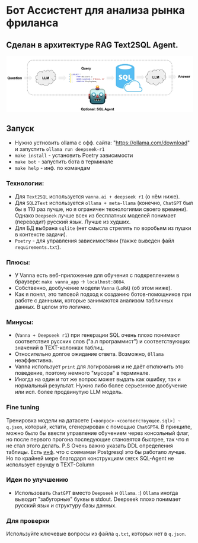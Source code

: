 # Бот Ассистент для анализа рынка фриланса
## Сделан в архитектуре RAG Text2SQL Agent.
![alt text](image.png)
## Запуск
- Нужно устновить ollama с офф. сайта: "https://ollama.com/download" и запустить `ollama run deepseek-r1`
- `make install` - установить Poetry зависимости
- `make bot` - запустить бота в терминале
- `make help` - инф. по командам

### Технологии:
- Для `Text2SQL` используется `vanna.ai + deepseek r1` (о нём ниже).
- Для `SQL2Text` используется `ollama + meta-llama` (конечно, `ChatGPT` был бы в 110 раз лучше, но я ограничен технологиями своего времени). Однако `Deepseek` лучше всех из бесплатных моделей понимает (переводит) русский язык. Лучше из худших.
- Для БД выбрана `sqlite` (нет смысла стрелять по воробьям из пушки в контексте задачи).
- `Poetry` - для управления зависимостями (также выведен файл `requirements.txt`).

### Плюсы:
- У Vanna есть веб-приложение для обучения с подкреплением в браузере: `make vanna_app` -> `localhost:8084`.
- Собственно, дообучение модели `Vanna` (`LoRA`) (об этом ниже).
- Как я понял, это типовой подход к созданию ботов-помощников при работе с данными, которые занимаются анализом табличных данных. В целом это логично.

### Минусы:
- (`Vanna + Deepseek r1`) при генерации SQL очень плохо понимают соответствия русских слов ("а.л программист") и соответствующих значений в TEXT-колонках таблиц.
- Относительно долгое ожидание ответа. Возможно, `Ollama` неэффективна.
- Vanna использует `print` для логирования и не даёт отключить это поведение, поэтому немного "мусора" в терминале.
- Иногда на один и тот же вопрос может выдать как ошибку, так и нормальный результат. Нужно либо более серьезнное дообучение или исп. более продвинутую LLM модель.  

### Fine tuning
Тренировка модели на датасете `[<вопрос>-<соответствующее.sql>] ~ q.json`, который, кстати, сгенерирован с помощью `ChatGPT4`. В принципе, можно было бы ввести управление обучением через консольный флаг, но после первого прогона последующие становятся быстрее, так что я не стал этого делать.
P.S
Очень важно указать DDL определения таблицы. Есть [инф](https://arxiv-org.translate.goog/html/2408.04691v2?_x_tr_sl=en&_x_tr_tl=ru&_x_tr_hl=ru&_x_tr_pto=wapp). что с схемамаи Postgresql это бы работало лучше. Но по крайней мере благодаря конструкциям `CHECK` SQL-Agent не использует ерунду в TEXT-Column
### Идеи по улучшению
- Использовать `ChatGPT` вместо `Deepseek` и `Ollama`. :) `Ollama` иногда выводит "забугорные" буквы в stdout. Deepseek плохо понимает русский язык и структуру базы данных.

### Для проверки
Используйте ключевые вопросы из файла `q.txt`, которых нет в `q.json`.
